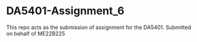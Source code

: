 # DA5401-Assignment_6
This repo acts as the submission of assignment for the DA5401. Submitted on behalf of ME22B225
